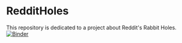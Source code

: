 # RedditHoles
This  repository is dedicated to a project about Reddit's Rabbit Holes.
[![Binder](https://mybinder.org/badge_logo.svg)](https://mybinder.org/v2/gh/dbrembilla/redditholes/HEAD?labpath=redditholes.ipynb)
